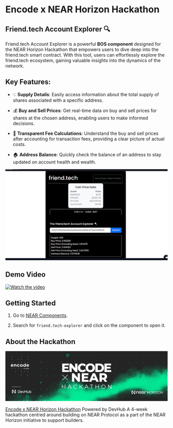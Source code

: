 # Encode x NEAR Horizon Hackathon

## Friend.tech Account Explorer 🔍
Friend.tech Account Explorer is a powerful **BOS component** designed for the NEAR Horizon Hackathon that empowers users to dive deep into the friend.tech smart contract. With this tool, users can effortlessly explore the friend.tech ecosystem, gaining valuable insights into the dynamics of the network.

## Key Features:
+ 💡 **Supply Details**: Easily access information about the total supply of shares associated with a specific address.

+ 💰 **Buy and Sell Prices**: Get real-time data on buy and sell prices for shares at the chosen address, enabling users to make informed decisions.

+ 🔄 **Transparent Fee Calculations**: Understand the buy and sell prices after accounting for transaction fees, providing a clear picture of actual costs.

+ 🏠 **Address Balance**: Quickly check the balance of an address to stay updated on account health and wealth.

![Alt text](<Screenshot (577).png>)

## Demo Video

[![Watch the video](https://img.youtube.com/vi/YQ7T8wkCsFY/maxresdefault.jpg)](https://www.youtube.com/watch?v=YQ7T8wkCsFY)







## Getting Started

1. Go to [NEAR Components](https://near.org/components).

2. Search for `friend.tech-explorer` and click on the component to open it.




## About the Hackathon
![Alt text](near.hack.jpg)

[Encode x NEAR Horizon Hackathon](https://www.encode.club/encode-near-horizon-hackathon)
Powered by DevHub
A 4-week hackathon centred around building on NEAR Protocol as a part of the NEAR Horizon initiative to support builders.